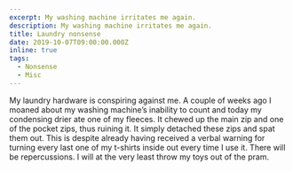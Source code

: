 ```yaml
---
excerpt: My washing machine irritates me again.
description: My washing machine irritates me again.
title: Laundry nonsense
date: 2019-10-07T09:00:00.000Z
inline: true
tags:
  - Nonsense
  - Misc
---
```

My laundry hardware is conspiring against me. A couple of weeks ago I moaned about my washing machine’s inability to count and today my condensing drier ate one of my fleeces. It chewed up the main zip and one of the pocket zips, thus ruining it. It simply detached these zips and spat them out. This is despite already having received a verbal warning for turning every last one of my t-shirts inside out every time I use it. There will be repercussions. I will at the very least throw my toys out of the pram.

